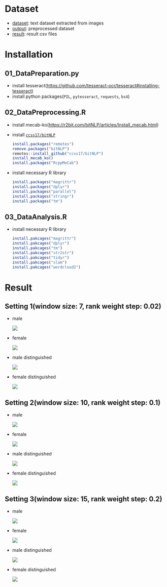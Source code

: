 # Dataset

- [dataset](https://drive.google.com/file/d/12tzd1j9a7-kUSGOsMgZn15JbU-dMEq_x/view?usp=sharing): text dataset extracted from images
- [output](https://drive.google.com/file/d/1nFLe8H_SITwSgUujDENt2dSWNqvBv7Ja/view?usp=sharing): preprocessed dataset
- [result](https://drive.google.com/file/d/1N2Go7XUhcVyOOhHXaIjkckv1ilMXsY1m/view?usp=sharing): result csv files

# Installation

## 01_DataPreparation.py

- install tesseract(https://github.com/tesseract-ocr/tesseract#installing-tesseract)
- install python packages(`PIL`, `pytesseract`, `requests`, `bs4`)

## 02_DataPreprocessing.R

- install mecab-ko(https://r2bit.com/bitNLP/articles/Install_mecab.html)

- install [`ccss17/bitNLP`](https://github.com/ccss17/bitNLP)

    ```R
    install.packages("remotes")
    remove.packages("bitNLP")
    remotes::install_github("ccss17/bitNLP")
    install_mecab_ko()
    install.packages("RcppMeCab")
    ```

- install necessary R library

    ```R
    install.packages("magrittr")
    install.packages("dplyr")
    install.packages("parallel")
    install.packages("stringr")
    install.packages("tm")
    ```

## 03_DataAnalysis.R

- install necessary R library

    ```R
    install.pakcages("magrittr")
    install.pakcages("dplyr")
    install.pakcages("tm")
    install.pakcages("str2str")
    install.pakcages("tidyr")
    install.pakcages("slam")
    install.pakcages("wordcloud2")
    ```

# Result

## Setting 1(window size: 7, rank weight step: 0.02)

- male

    ![](img/(7,0.02)male.png)

- female

    ![](img/(7,0.02)female.png)

- male distinguished

    ![](img/(7,0.02)male_d.png)

- female distinguished

    ![](img/(7,0.02)female_d.png)

## Setting 2(window size: 10, rank weight step: 0.1)

- male

    ![](img/(10,0.1)male.png)

- female

    ![](img/(10,0.1)female.png)

- male distinguished

    ![](img/(10,0.1)male_d.png)

- female distinguished

    ![](img/(10,0.1)female_d.png)

## Setting 3(window size: 15, rank weight step: 0.2)

- male

    ![](img/(15,0.2)male.png)

- female

    ![](img/(15,0.2)female.png)

- male distinguished

    ![](img/(15,0.2)male_d.png)

- female distinguished

    ![](img/(15,0.2)female_d.png)
